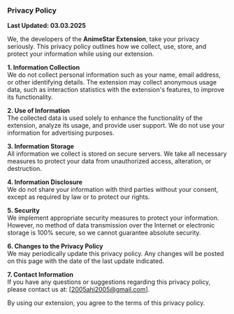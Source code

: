 ### Privacy Policy

**Last Updated: 03.03.2025**

We, the developers of the **AnimeStar Extension**, take your privacy seriously. This privacy policy outlines how we collect, use, store, and protect your information while using our extension.

**1. Information Collection**  
We do not collect personal information such as your name, email address, or other identifying details. The extension may collect anonymous usage data, such as interaction statistics with the extension's features, to improve its functionality.

**2. Use of Information**  
The collected data is used solely to enhance the functionality of the extension, analyze its usage, and provide user support. We do not use your information for advertising purposes.

**3. Information Storage**  
All information we collect is stored on secure servers. We take all necessary measures to protect your data from unauthorized access, alteration, or destruction.

**4. Information Disclosure**  
We do not share your information with third parties without your consent, except as required by law or to protect our rights.

**5. Security**  
We implement appropriate security measures to protect your information. However, no method of data transmission over the Internet or electronic storage is 100% secure, so we cannot guarantee absolute security.

**6. Changes to the Privacy Policy**  
We may periodically update this privacy policy. Any changes will be posted on this page with the date of the last update indicated.

**7. Contact Information**  
If you have any questions or suggestions regarding this privacy policy, please contact us at: [2005ahi2005@gmail.com].

By using our extension, you agree to the terms of this privacy policy.
